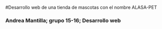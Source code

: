 #Desarrollo web de una tienda de mascotas con el nombre ALASA-PET

### Andrea Mantilla; grupo 15-16; Desarrollo web
